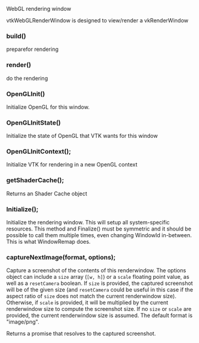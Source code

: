 WebGL rendering window

vtkWebGLRenderWindow is designed to view/render a vkRenderWindow

### build()

preparefor rendering

### render()

do the rendering

### OpenGLInit()

Initialize OpenGL for this window.

### OpenGLInitState()

Initialize the state of OpenGL that VTK wants for this window

### OpenGLInitContext();

Initialize VTK for rendering in a new OpenGL context

### getShaderCache();

Returns an Shader Cache object

### Initialize();

Initialize the rendering window. This will setup all system-specific
resources. This method and Finalize() must be symmetric and it
should be possible to call them multiple times, even changing WindowId
in-between. This is what WindowRemap does.

### captureNextImage(format, options);

Capture a screenshot of the contents of this renderwindow.  The options object
can include a `size` array (`[w, h]`) or a `scale` floating point value, as well
as a `resetCamera` boolean.  If `size` is provided, the captured screenshot will
be of the given size (and `resetCamera` could be useful in this case if the
aspect ratio of `size` does not match the current renderwindow size).  Otherwise,
if `scale` is provided, it will be multiplied by the current renderwindow size
to compute the screenshot size.  If no `size` or `scale` are provided, the
current renderwindow size is assumed.  The default format is "image/png".

Returns a promise that resolves to the captured screenshot.
